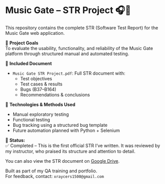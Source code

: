 # Music Gate – STR Project 🎧🧪

This repository contains the complete STR (Software Test Report) for the Music Gate web application.

🎯 **Project Goals**  
To evaluate the usability, functionality, and reliability of the Music Gate platform through structured manual and automated testing.

📄 **Included Document**  
- `Music Gate STR Project.pdf`: Full STR document with:
  - Test objectives  
  - Test cases & results  
  - Bugs (B37–B164)  
  - Recommendations & conclusions

🔧 **Technologies & Methods Used**
- Manual exploratory testing  
- Functional testing  
- Bug tracking using a structured bug template  
- Future automation planned with Python + Selenium

📌 **Status:**  
✅ Completed – This is the first official STR I’ve written. It was reviewed by my instructor, who praised its structure and attention to detail.

You can also view the STR document on [Google Drive](https://drive.google.com/file/d/14ep10d5goaxjMZ0-gxcGPjt94O47muva/view?usp=sharing).

Built as part of my QA training and portfolio.  
For feedback, contact: `xraycers1500@gmail.com`

